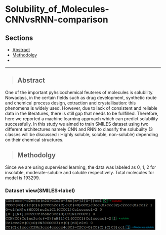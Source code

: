 # Solubility_of_Molecules-CNNvsRNN-comparison
## Sections

- [Abstract](#Abstract)
- [Methodolgy](#Methodolgy)
- 
---

> ## Abstract
One of the important pyhsicochemical  feuteres of molecules is solubility. Nowadays, in the certain fields such as drug development, synthetic route and chemical process design, extraction and crystallisation: this phenomena is widely used. However, due to lack of consistent and reliable data in the literatures, there is still gap that needs to be fullfilled. Therefore, here we reported a machine learning approach which can predict solubility successfully. In this study we aimed to train SMILES dataset using two different architectures namely CNN and RNN to classify the solubuilty (3 classes will be discussed : Highly soluble, soluble, non-soluble) depending on their chemical structures. 

> ## Methodolgy
Since we are using supervised learning, the data was labeled as 0, 1, 2 for insoluble, moderate-soluble and soluble respectively. Total molecules for model is 193299. 
### Dataset view(SMILES+label)
![labeled dataset](./Pictures/Picture1.png)
